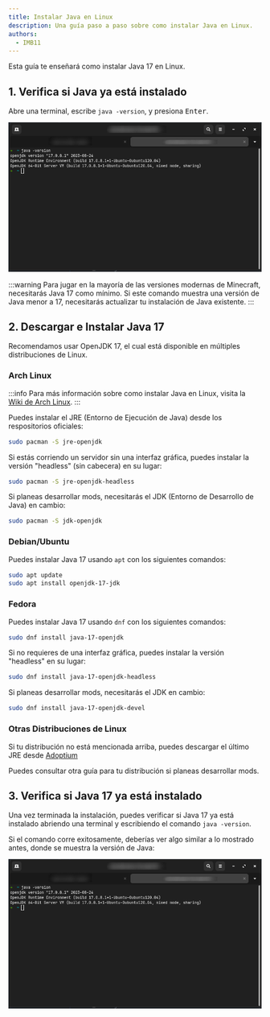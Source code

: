 ```yaml
---
title: Instalar Java en Linux
description: Una guía paso a paso sobre como instalar Java en Linux.
authors:
  - IMB11
---
```


Esta guía te enseñará como instalar Java 17 en Linux.

## 1. Verifica si Java ya está instalado

Abre una terminal, escribe `java -version`, y presiona <kbd>Enter</kbd>.

![Terminal con el comando "java -version" escrito](/assets/players/installing-java/linux-java-version.png)

:::warning
Para jugar en la mayoría de las versiones modernas de Minecraft, necesitarás Java 17 como mínimo. Si este comando muestra una versión de Java menor a 17, necesitarás actualizar tu instalación de Java existente.
:::

## 2. Descargar e Instalar Java 17

Recomendamos usar OpenJDK 17, el cual está disponible en múltiples distribuciones de Linux.

### Arch Linux

:::info
Para más información sobre como instalar Java en Linux, visita la [Wiki de Arch Linux](https://wiki.archlinux.org/title/Java).
:::

Puedes instalar el JRE (Entorno de Ejecución de Java) desde los respositorios oficiales:

```sh
sudo pacman -S jre-openjdk
```

Si estás corriendo un servidor sin una interfaz gráfica, puedes instalar la versión "headless" (sin cabecera) en su lugar:

```sh
sudo pacman -S jre-openjdk-headless
```

Si planeas desarrollar mods, necesitarás el JDK (Entorno de Desarrollo de Java) en cambio:

```sh
sudo pacman -S jdk-openjdk
```

### Debian/Ubuntu

Puedes instalar Java 17 usando `apt` con los siguientes comandos:

```sh
sudo apt update
sudo apt install openjdk-17-jdk
```

### Fedora

Puedes instalar Java 17 usando `dnf` con los siguientes comandos:

```sh
sudo dnf install java-17-openjdk
```

Si no requieres de una interfaz gráfica, puedes instalar la versión "headless" en su lugar:

```sh
sudo dnf install java-17-openjdk-headless
```

Si planeas desarrollar mods, necesitarás el JDK en cambio:

```sh
sudo dnf install java-17-openjdk-devel
```

### Otras Distribuciones de Linux

Si tu distribución no está mencionada arriba, puedes descargar el último JRE desde [Adoptium](https://adoptium.net/temurin/)

Puedes consultar otra guía para tu distribución si planeas desarrollar mods.

## 3. Verifica si Java 17 ya está instalado

Una vez terminada la instalación, puedes verificar si Java 17 ya está instalado abriendo una terminal y escribiendo el comando `java -version`.

Si el comando corre exitosamente, deberías ver algo similar a lo mostrado antes, donde se muestra la versión de Java:

![Terminal con el comando "java -version" escrito](/assets/players/installing-java/linux-java-version.png)
